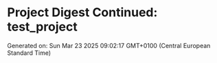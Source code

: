 # Project Digest Continued: test_project
Generated on: Sun Mar 23 2025 09:02:17 GMT+0100 (Central European Standard Time)

